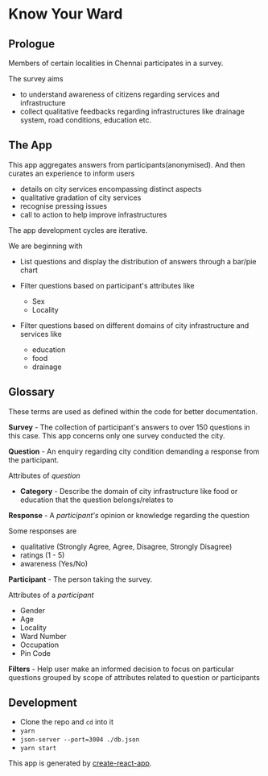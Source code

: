 # Know Your Ward

## Prologue

Members of certain localities in Chennai participates in a survey.

The survey aims
-  to understand awareness of citizens regarding services and infrastructure
-  collect qualitative feedbacks regarding infrastructures like drainage system, road conditions, education etc.


## The App

This app aggregates answers from participants(anonymised). And then curates an experience to inform users

-  details on city services encompassing distinct aspects
-  qualitative gradation of city services
-  recognise pressing issues
-  call to action to help improve infrastructures

The app development cycles are iterative.

We are beginning with

-  List questions and display the distribution of answers through a bar/pie chart

-  Filter questions based on participant's attributes like
    -  Sex
    -  Locality

-  Filter questions based on different domains of city infrastructure and services like
    -  education
    -  food
    -  drainage



## Glossary
These terms are used as defined within the code for better documentation.

**Survey** - The collection of participant's answers to over 150 questions in this case. This app concerns only one survey conducted the city.

**Question** - An enquiry regarding city condition demanding a response from the participant.

Attributes of *question*
-  **Category** - Describe the domain of city infrastructure like food or education that the question belongs/relates to

**Response** - A *participant's* opinion or knowledge regarding the question

Some responses are
-  qualitative (Strongly Agree, Agree, Disagree, Strongly Disagree)
-  ratings (1 - 5)
-  awareness (Yes/No)

**Participant** - The person taking the survey.

Attributes of a *participant*
  -  Gender
  -  Age
  -  Locality
  -  Ward Number
  -  Occupation
  -  Pin Code


**Filters** - Help user make an informed decision to focus on particular questions grouped by  scope of attributes related to question or participants


## Development
-  Clone the repo and `cd` into it
-  `yarn`
-  `json-server --port=3004 ./db.json`
-  `yarn start`

This app is generated by [create-react-app](https://github.com/facebook/create-react-app).
